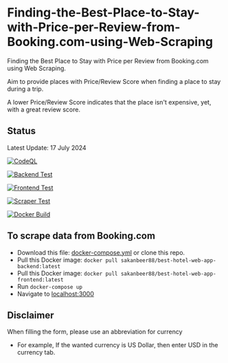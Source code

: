 # Finding-the-Best-Place-to-Stay-with-Price-per-Review-from-Booking.com-using-Web-Scraping
Finding the Best Place to Stay with Price per Review from Booking.com using Web Scraping.  

Aim to provide places with Price/Review Score when finding a place to stay during a trip.  

A lower Price/Review Score indicates that the place isn't expensive, yet, with a great review score.   

## Status
Latest Update: 17 July 2024

[![CodeQL](https://github.com/sakan811/Find-the-Best-Place-to-Stay-with-Price-per-Review/actions/workflows/codeql.yml/badge.svg)](https://github.com/sakan811/Find-the-Best-Place-to-Stay-with-Price-per-Review/actions/workflows/codeql.yml)  

[![Backend Test](https://github.com/sakan811/Find-the-Best-Place-to-Stay-with-Price-per-Review/actions/workflows/backend-test.yml/badge.svg)](https://github.com/sakan811/Find-the-Best-Place-to-Stay-with-Price-per-Review/actions/workflows/backend-test.yml)

[![Frontend Test](https://github.com/sakan811/Find-the-Best-Place-to-Stay-with-Price-per-Review/actions/workflows/frontend-test.yml/badge.svg)](https://github.com/sakan811/Find-the-Best-Place-to-Stay-with-Price-per-Review/actions/workflows/frontend-test.yml)

[![Scraper Test](https://github.com/sakan811/Find-the-Best-Place-to-Stay-with-Price-per-Review/actions/workflows/scraper-test.yml/badge.svg)](https://github.com/sakan811/Find-the-Best-Place-to-Stay-with-Price-per-Review/actions/workflows/scraper-test.yml)

[![Docker Build](https://github.com/sakan811/Find-the-Best-Place-to-Stay-with-Price-per-Review/actions/workflows/docker-build.yml/badge.svg)](https://github.com/sakan811/Find-the-Best-Place-to-Stay-with-Price-per-Review/actions/workflows/docker-build.yml)

## To scrape data from Booking.com
- Download this file: [docker-compose.yml](docker-compose.yml) or clone this repo.
- Pull this Docker image: ```docker pull sakanbeer88/best-hotel-web-app-backend:latest```
- Pull this Docker image: ```docker pull sakanbeer88/best-hotel-web-app-frontend:latest```
- Run ```docker-compose up```
- Navigate to [localhost:3000](http://localhost:3000)

## Disclaimer
When filling the form, please use an abbreviation for currency
- For example, If the wanted currency is US Dollar, then enter USD in the currency tab.